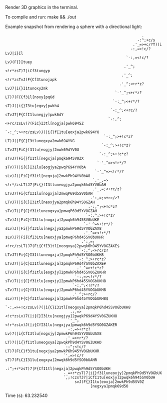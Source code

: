 Render 3D graphics in the terminal.

To compile and run: make && ./out

Example snapshot from rendering a sphere with a directional light:





                                                                 .
                                                               -:^;+c/s
                                                             .'_=>+c/?T)(i
                                                            -:,=>!c/?LvJ|i}Il
                                                          `-:,=<!c/?LvJ(F{}Ituey
                                                         .'_^;<!r*zsT)7|iCf3tungyp
                                                        .'_^;<!r*zsTvJ(F{Cf3tunojapk
                                                       .'_^;<+r*z?LvJ7|i{}I1tunoxy2mk
                                                     `-'_^;<+r*z?LT)7(F{Cf31l[noxy]pq6d
                                                    `-:_^;<+r*/?sT)J(|i{}I3tu[egxy]pwkh4
                                                   `-:_^;<+rc/?sTvJ7|F{CfI1lunegjy]pwk6dY
                                                  `-:,^;<+rc/zsLv)7(FiC}I3tl[nogja]pwk694SZ
                                                 `-:_^;>+rc/zsLv)J(|i{}fI1tu[eoxja2pwk694YO
                                                `-:_^;>+!c*z?LT)J(|F{C}I3tlunegxya2mwk694YVG
                                               `-:_^;>+!c*z?LTvJ7|FiC}f31tu[eogjy]2mwk69dYV0U
                                              `-:_^;>+!c*z?sTvJ7(Fi{}fI1tl[negxja]pmqk6945V0ZX
                                             `-'_^=><!r*/?sTv)7(|i{C}I31lu[eogjya2pwqP694YV0bA
                                            `-'_^=><!r*/?sLv)J(|FiC}f31tl[negxja]2mwkPh94YV0bA8
                                           `.'_,=><!r*/zsLT)J7|Fi{}fI3tluneogjya2pmqk6hd5YV0bAH
                                           .'_,=;<+rc/z?LTvJ7(Fi{CfI31lu[nogxja]2mwqP69d5SV0bAH
                                          .':,=;<+rc/z?LTvJ7(|i{C}I31tl[neoxjya2pmqk6h94YSOGZAH
                                         .-:,^;<+!c*z?sTv)7(|F{C}f31tluneogxya]pmwqP69d5YVOGZAH
                                        `-:,^;>+!c*z?sTv)J(|FiC}fI3tlu[nogxja]2pwqk6h945SV0bUKE
                                       `-'_^=>+!r*/?sLv)J(|Fi{}fI31lu[negxjya2pmwkP69d5YVOGZAX8
                                       .'_^=><!r*/?sLv)J7|Fi{CfI31tu[neoxjya]pmwqP6hd45SV0bUKHR
                                      .':,=;<!rc/zsLT)J7(Fi{CfI31tl[neogxya]2pwqk6h945YVOGZAXE$
                                     `-:,^;<+rc/z?LTvJ7(Fi{C}I31tluneogxja]2pmqkPh9d5YSO0bUKH8
                                    `-:_^;>+rc*z?LTvJ7(|i{C}I31tluneogxja]2pmqkP69d4YSV0bZAXE#
                                    .'_^=>+!c*z?LTvJ7(|i{C}f31tlu[eogxjy]2pmwkP6hd45SV0GZUKHR
                                   `-:,=><!r*/?sTv)7(|i{C}f31tlu[eogxjy]2pmwkP6hd45SVOGbUKH8
                                  `-:,^;<!r*/?sTv)7(|i{C}f31tlu[eogxjy]2pmwkP6hd45YVOGbUKH8
                                  .'_^;>+rc/?sLv)7(|F{C}f31tluneogxja]2pmwkP6hd45YVOGbUKH8$
                                 `-:,=>+!c/zsLv)7(|i{C}I31tl[neogxya]2pmqkP6hd45SVOGbUKH8
                                 .:,=><!c*zsLv)7(|i{C}I31tu[neogjya]2pwqkP69d4YSV0GZUKH8
                                `'_^;<!r*zsLv)J(|i{CfI31lu[negxjya]pmwqk6h9d5YSO0GZAKER
                                -:,=>+r*z?Lv)7(|i{CfI3tlu[nogxjy]2pmwkP6h945YVOGbUAX8
                               .'_=>+r*/?LT)7(|i{}fI1tluneogxya]2pwqkPh9d4YSV0GZUKHD
                               -:^;<!c/?LT)7(FiC}f31tu[negxjya2pmwkP6h945YVOGbUKHR
                              `',=>!c/?sT)7(FiC}I31lu[eogxya]2mwqk6h9d5YSO0bUAHR
                              .:^;+r*zsT)7|F{CfI1tl[negxja]2pwqkPh9d5YSO0bUKH
                              -_=<r*zsT)7|i{}f31luneoxjy]2pmqkPh9d5YVOGbUX
                              `,;!czsTJ7|iCfI1tu[eoxjy]2pwqk6h945SV0bUH
                                   svJ(F{}I1tu[eoxja]2mwkPh9d5SV0Z
                                          [negxya]pmqk69d5O



Time (s): 63.232540
